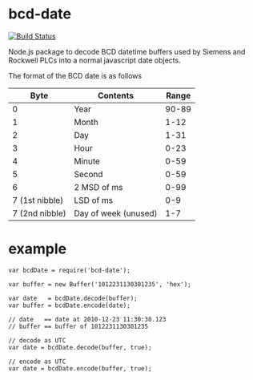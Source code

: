 bcd-date
========

[![Build Status](https://travis-ci.org/eflexsystems/bcd-date.svg?branch=master)](https://travis-ci.org/eflexsystems/bcd-date)

Node.js package to decode BCD datetime buffers used by Siemens and Rockwell PLCs into a normal javascript date objects.

The format of the BCD date is as follows


| Byte           | Contents             | Range |
|----------------|----------------------|-------|
| 0              | Year                 | 90-89 |
| 1              | Month                | 1-12  |
| 2              | Day                  | 1-31  |
| 3              | Hour                 | 0-23  |
| 4              | Minute               | 0-59  |
| 5              | Second               | 0-59  |
| 6              | 2 MSD of ms          | 0-99  |
| 7 (1st nibble) | LSD of ms            | 0-9   |
| 7 (2nd nibble) | Day of week (unused) | 1-7   |

example
=======

	var bcdDate = require('bcd-date');

	var buffer = new Buffer('1012231130301235', 'hex');
	
	var date   = bcdDate.decode(buffer);
	var buffer = bcdDate.encode(date);

	// date   == date at 2010-12-23 11:30:30.123
	// buffer == buffer of 1012231130301235

    // decode as UTC
	var date = bcdDate.decode(buffer, true);

    // encode as UTC
	var date = bcdDate.encode(buffer, true);
